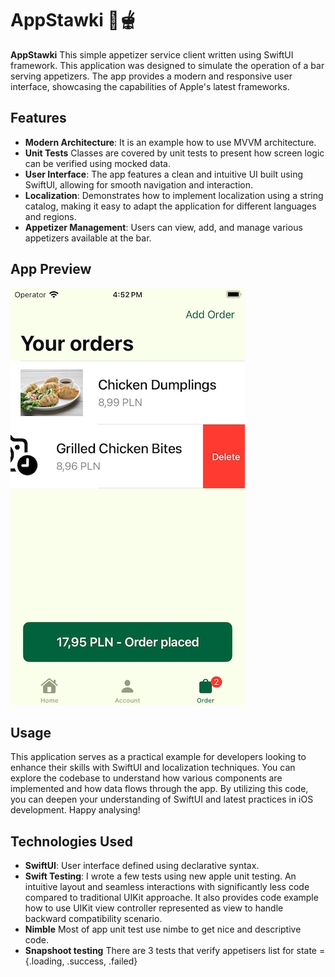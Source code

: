# AppStawki 🥟🫕

**AppStawki** This simple appetizer service client written using SwiftUI framework. This application was designed to simulate the operation of a bar serving appetizers. The app provides a modern and responsive user interface, showcasing the capabilities of Apple's latest frameworks.

## Features

- **Modern Architecture**: It is an example how to use MVVM architecture.
- **Unit Tests** Classes are covered by unit tests to present how screen logic can be verified using mocked data. 
- **User Interface**: The app features a clean and intuitive UI built using SwiftUI, allowing for smooth navigation and interaction.
- **Localization**: Demonstrates how to implement localization using a string catalog, making it easy to adapt the application for different languages and regions.
- **Appetizer Management**: Users can view, add, and manage various appetizers available at the bar.

## App Preview

![Screenshot of AppStawki](./AppPreview.jpeg)  

## Usage
This application serves as a practical example for developers looking to enhance their skills with SwiftUI and localization techniques. You can explore the codebase to understand how various components are implemented and how data flows through the app. By utilizing this code, you can deepen your understanding of SwiftUI and latest practices in iOS development. Happy analysing!

## Technologies Used

- **SwiftUI**: User interface defined using declarative syntax.
- **Swift Testing**: I wrote a few tests using new apple unit testing. An intuitive layout and seamless interactions with significantly less code compared to traditional UIKit approache. It also provides code example how to use UIKit view controller represented as view to handle backward compatibility scenario.
- **Nimble** Most of app unit test use nimbe to get nice and descriptive code.
- **Snapshoot testing** There are 3 tests that verify appetisers list for state = {.loading, .success, .failed}
